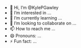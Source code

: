 - 👋 Hi, I’m @KylePGawley
- 👀 I’m interested in ...
- 🌱 I’m currently learning ...
- 💞️ I’m looking to collaborate on ...
- 📫 How to reach me ...
- 😄 Pronouns: ...
- ⚡ Fun fact: ...

<!---
KylePGawley/KylePGawley is a ✨ special ✨ repository because its `README.md` (this file) appears on your GitHub profile.
You can click the Preview link to take a look at your changes.
--->
